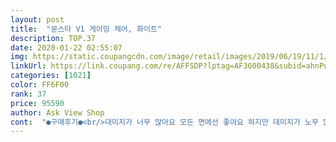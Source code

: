 ```yaml
---
layout: post 
title:  "문스타 V1 게이밍 체어, 화이트" 
description: TOP.37 
date: 2020-01-22 02:55:07 
img: https://static.coupangcdn.com/image/retail/images/2019/06/19/11/1/eee50840-a66e-4080-8b00-8d27a4dcd70f.jpg 
linkUrl: https://link.coupang.com/re/AFFSDP?lptag=AF3600438&subid=ahnPublicAsk&pageKey=242643335&itemId=770545328&vendorItemId=4945622519&traceid=V0-113-d73c591466a9d245 
categories: [1021] 
color: FF6F00 
rank: 37 
price: 95590 
author: Ask View Shop 
cont:  "●구매후기●<br/>대미지가 너무 많아요 모든 면에선 좋아요 하지만 데미지가 노무 많네요 앉으면 편하고 디자인도 이쁜데 대미지 ... <br/>.<br/>귀찮아서 그냥 쓸게요 별점은 1입니다<br/>디자인, 색상  그리고 기능까지  가성비는 좋은것 같네요<br/>별로입니다<br/>온라인교육 때문에 급해서 그냥사용합니다<br/>팔거치 고정브라켓 고장 팔거치한쪽 덜렁덜렁<br/>" 
---
```

